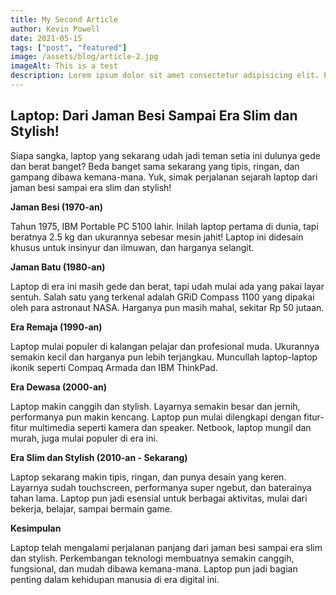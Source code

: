 ```yaml
---
title: My Second Article
author: Kevin Powell
date: 2021-05-15
tags: ["post", "featured"]
image: /assets/blog/article-2.jpg
imageAlt: This is a test
description: Lorem ipsum dolor sit amet consectetur adipisicing elit. Perferendis accusantium sit illo neque rem omnis quaerat, nam similique vitae delectus ad magni vel quo maxime, magnam placeat. Reprehenderit, distinctio aliquam?
---
```


## Laptop: Dari Jaman Besi Sampai Era Slim dan Stylish!

Siapa sangka, laptop yang sekarang udah jadi teman setia ini dulunya gede dan berat banget?  Beda banget sama sekarang yang tipis, ringan, dan gampang dibawa kemana-mana.  Yuk, simak perjalanan sejarah laptop dari jaman besi sampai era slim dan stylish!

**Jaman Besi (1970-an)**

Tahun 1975, IBM Portable PC 5100 lahir.  Inilah laptop pertama di dunia, tapi beratnya 2.5 kg dan ukurannya sebesar mesin jahit!  Laptop ini didesain khusus untuk insinyur dan ilmuwan, dan harganya selangit.

**Jaman Batu (1980-an)**

Laptop di era ini masih gede dan berat, tapi udah mulai ada yang pakai layar sentuh.  Salah satu yang terkenal adalah GRiD Compass 1100 yang dipakai oleh para astronaut NASA.  Harganya pun masih mahal, sekitar Rp 50 jutaan.

**Era Remaja (1990-an)**

Laptop mulai populer di kalangan pelajar dan profesional muda.  Ukurannya semakin kecil dan harganya pun lebih terjangkau.  Muncullah laptop-laptop ikonik seperti Compaq Armada dan IBM ThinkPad.

**Era Dewasa (2000-an)**

Laptop makin canggih dan stylish.  Layarnya semakin besar dan jernih, performanya pun makin kencang.  Laptop pun mulai dilengkapi dengan fitur-fitur multimedia seperti kamera dan speaker.  Netbook, laptop mungil dan murah, juga mulai populer di era ini.

**Era Slim dan Stylish (2010-an - Sekarang)**

Laptop sekarang makin tipis, ringan, dan punya desain yang keren.  Layarnya sudah touchscreen, performanya super ngebut, dan baterainya tahan lama.  Laptop pun jadi esensial untuk berbagai aktivitas, mulai dari bekerja, belajar, sampai bermain game.

**Kesimpulan**

Laptop telah mengalami perjalanan panjang dari jaman besi sampai era slim dan stylish.  Perkembangan teknologi membuatnya semakin canggih, fungsional, dan mudah dibawa kemana-mana.  Laptop pun jadi bagian penting dalam kehidupan manusia di era digital ini.
